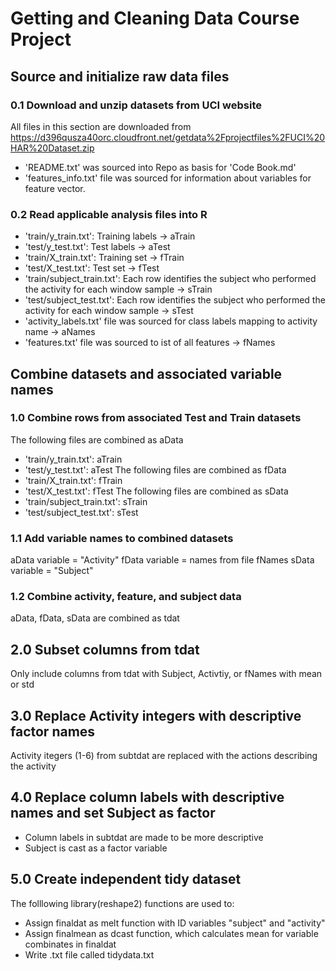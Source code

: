 # Getting and Cleaning Data Course Project

## Source and initialize raw data files
### 0.1 Download and unzip datasets from UCI website
All files in this section are downloaded from https://d396qusza40orc.cloudfront.net/getdata%2Fprojectfiles%2FUCI%20HAR%20Dataset.zip
- 'README.txt' was sourced into Repo as basis for 'Code Book.md'
- 'features_info.txt' file was sourced for information about variables for feature vector.
### 0.2 Read applicable analysis files into R
- 'train/y_train.txt': Training labels -> aTrain
- 'test/y_test.txt': Test labels -> aTest
- 'train/X_train.txt': Training set -> fTrain
- 'test/X_test.txt': Test set -> fTest
- 'train/subject_train.txt': Each row identifies the subject who performed the activity for each window sample -> sTrain
- 'test/subject_test.txt': Each row identifies the subject who performed the activity for each window sample -> sTest
- 'activity_labels.txt' file was sourced for class labels mapping to activity name -> aNames
- 'features.txt' file was sourced to ist of all features -> fNames

## Combine datasets and associated variable names
### 1.0 Combine rows from associated Test and Train datasets
The following files are combined as aData
- 'train/y_train.txt': aTrain
- 'test/y_test.txt': aTest
The following files are combined as fData
- 'train/X_train.txt': fTrain
- 'test/X_test.txt': fTest
The following files are combined as sData
- 'train/subject_train.txt': sTrain
- 'test/subject_test.txt': sTest
### 1.1 Add variable names to combined datasets
aData variable = "Activity"
fData variable = names from file fNames
sData variable = "Subject"
### 1.2 Combine activity, feature, and subject data
aData, fData, sData are combined as tdat

## 2.0 Subset columns from tdat
Only include columns from tdat with Subject, Activtiy, or fNames with mean or std

## 3.0 Replace Activity integers with descriptive factor names
Activity itegers (1-6) from subtdat are replaced with the actions describing the activity

## 4.0 Replace column labels with descriptive names and set Subject as factor
- Column labels in subtdat are made to be more descriptive
- Subject is cast as a factor variable

## 5.0 Create independent tidy dataset
The folllowing library(reshape2) functions are used to:
- Assign finaldat as melt function with ID variables "subject" and "activity"
- Assign finalmean as dcast function, which calculates mean for variable combinates in finaldat
- Write .txt file called tidydata.txt
